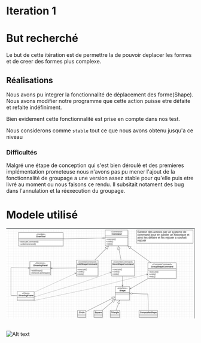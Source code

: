 # Iteration 1
# But recherché
Le but de cette itération est de permettre la de pouvoir deplacer les formes et de creer des formes plus complexe.

## Réalisations
Nous avons pu integrer la fonctionnalité de déplacement des forme(Shape). Nous avons modifier notre programme que cette action puisse etre défaite et refaite indéfiniment.

Bien evidement cette fonctionnalité est prise en compte dans nos test.

Nous considerons comme `stable` tout ce que nous avons obtenu jusqu'a ce niveau

### Difficultés

Malgré une étape de conception qui s'est bien déroulé et des premieres implémentation prometeuse nous n'avons pas pu mener l'ajout de la fonctionnalité de groupage a une version assez stable pour qu'elle puis etre livré au moment ou nous faisons ce rendu. Il subsitait notament des bug dans l'annulation et la réexecution du groupage.



# Modele utilisé
<img title="a title" alt="Alt text" src="conception\image\Diagramme_de_classe_(Commande_ajout_deplacement_groupage).png">

##

<img title="a title" alt="Alt text" src="conception\image\Diagramme_de_classe_(Fonctionnalité_de _composition_de_forme).png">
